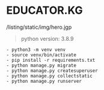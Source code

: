 # EDUCATOR.KG

/listing/static/img/hero.jgp

> python version: 3.8.9

```
- python3 -m venv venv
- source venv/bin/activate
- pip install -r requirements.txt
- python manage.py migrate
- python manage.py createsuperuser
- python manage.py collectstatic
- python manage.py runserver
```

